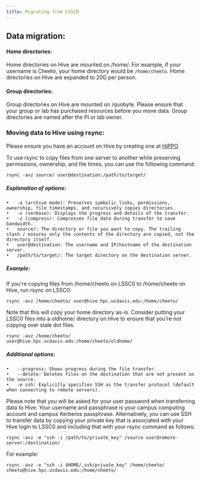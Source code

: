 ```yaml
---
title: Migrating from LSSC0
---
```

## Data migration:
#### Home directories:

Home directories on Hive are mounted on /home/<username>. For example, if your username is Cheeto, your home directory would be `/home/cheeto`. Home directories on Hive are expanded to 20G per person.

#### Group directories:
Group directories on Hive are mounted on /quobyte. Please ensure that your group or lab
has purchased resources before you move data. Group directories are named after the PI or lab owner. 

### Moving data to Hive using rsync:

Please ensure you have an account on Hive by creating one at [HiPPO](https://hippo.ucdavis.edu).

To use rsync to copy files from one server to another while preserving permissions, ownership, and file times, you can use the following command:

`rsync -avz source/ user@destination:/path/to/target/`

##### Explanation of options:
	•	-a (archive mode): Preserves symbolic links, permissions, ownership, file timestamps, and recursively copies directories.
	•	-v (verbose): Displays the progress and details of the transfer.
	•	-z (compress): Compresses file data during transfer to save bandwidth.
	•	source/: The directory or file you want to copy. The trailing slash / ensures only the contents of the directory are copied, not the directory itself.
	•	user@destination: The username and IP/hostname of the destination server.
	•	/path/to/target/: The target directory on the destination server.

##### Example:

If you're copying files from /home/cheeto on LSSC0 to /home/cheeto on Hive, run rsync on LSSC0:

`rsync -avz /home/cheeto/ user@hive.hpc.ucdavis.edu:/home/cheeto/`

Note that this will copy your home directory as-is. Consider putting your LSSC0 files into a oldhome/ directory on Hive to ensure that you're not copying over stale dot files.

`rsync -avz /home/cheeto/ user@hive.hpc.ucdavis.edu:/home/cheeto/oldhome/`

##### Additional options:
	•	--progress: Shows progress during the file transfer.
	•	--delete: Deletes files on the destination that are not present on the source.
	•	-e ssh: Explicitly specifies SSH as the transfer protocol (default when connecting to remote servers).

Please note that you will be asked for your user password when transferring data to Hive. Your username and passphrase is your campus computing account and campus Kerberos passphrase. Alternatively, you can use SSH to transfer data by copying your private key that is associated with your Hive login to LSSC0 and including that with your rsync command as follows:

`rsync -avz -e "ssh -i /path/to/private_key" /source user@remote-server:/destination/`

For example:

`rsync -avz -e "ssh -i $HOME/.ssh/private_key" /home/cheeto/ cheeto@hive.hpc.ucdavis.edu:/home/cheeto/`


